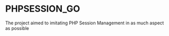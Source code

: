 # PHPSESSION_GO

The project aimed to imitating PHP Session Management in as much aspect as possible